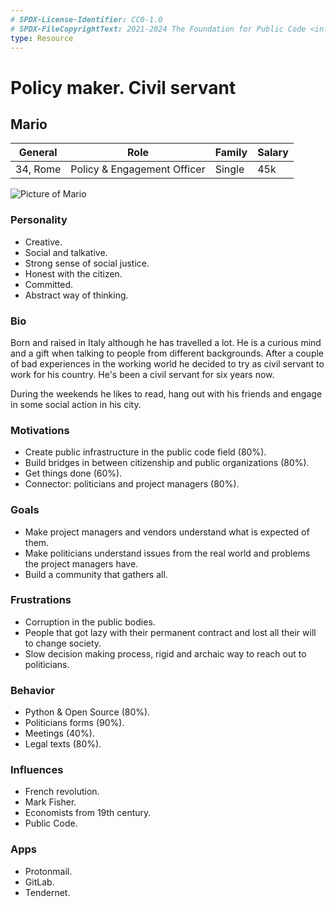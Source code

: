 ```yaml
---
# SPDX-License-Identifier: CC0-1.0
# SPDX-FileCopyrightText: 2021-2024 The Foundation for Public Code <info@publiccode.net>
type: Resource
---
```


# Policy maker. Civil servant

## Mario

| General                                  | Role | Family |  Salary   |
| ------------------------------------- | ---------------------------------- | -------- | --- |
| 34, Rome | Policy & Engagement Officer                                | Single    |   45k  |

![Picture of Mario](https://images.unsplash.com/photo-1605462863863-10d9e47e15ee?ixlib=rb-1.2.1&ixid=MnwxMjA3fDB8MHxwaG90by1wYWdlfHx8fGVufDB8fHx8&auto=format&fit=crop&w=3870&q=80)

### Personality

* Creative.
* Social and talkative.
* Strong sense of social justice.
* Honest with the citizen.
* Committed.
* Abstract way of thinking.

### Bio

Born and raised in Italy although he has travelled a lot. He is a curious mind and a gift when talking to people from different backgrounds. After a couple of bad experiences in the working world he decided to try as civil servant to work for his country. He's been a civil servant for six years now.

During the weekends he likes to read, hang out with his friends and engage in some social action in his city.

### Motivations

* Create public infrastructure in the public code field (80%).
* Build bridges in between citizenship and public organizations (80%).
* Get things done (60%).
* Connector: politicians and project managers (80%).

### Goals

* Make project managers and vendors understand what is expected of them.
* Make politicians understand issues from the real world and problems the project managers have.
* Build a community that gathers all.

### Frustrations

* Corruption in the public bodies.
* People that got lazy with their permanent contract and lost all their will to change society.
* Slow decision making process, rigid and archaic way to reach out to politicians.

### Behavior

* Python & Open Source (80%).
* Politicians forms (90%).
* Meetings (40%).
* Legal texts (80%).

### Influences

* French revolution.
* Mark Fisher.
* Economists from 19th century.
* Public Code.

### Apps

* Protonmail.
* GitLab.
* Tendernet.
